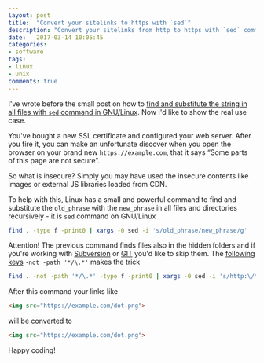 ```yaml
---
layout: post
title:  "Convert your sitelinks to https with `sed`"
description: "Convert your sitelinks from http to https with `sed` command on GNU/Linux"
date:   2017-03-14 10:05:45
categories:
- software
tags:
- linux
- unix
comments: true
---
```


I've wrote before the small post on how to [find and substitute the string in all files with `sed` command in GNU/Linux](https://moiseevigor.github.io/software/2016/05/24/find-and-substitute-string-sed-linux/).
Now I'd like to show the real use case.

You've bought a new SSL certificate and configured your web server.
After you fire it, you can make an unfortunate discover when you open the browser
on your brand new `https://example.com`, that it says “Some parts of this page are not secure”.

So what is insecure? Simply you may have used the insecure contents
like images or external JS libraries loaded from CDN.


To help with this, Linux has a small and powerful command to find and substitute the `old_phrase` with the `new_phrase` in
all files and directories recursively - it is `sed` command on GNU/Linux

```bash
find . -type f -print0 | xargs -0 sed -i 's/old_phrase/new_phrase/g'
```

Attention! The previous command finds files also in the hidden folders and if you're working with [Subversion](/tag/subversion) or [GIT](/tag/git) you'd like to skip them. The [following keys](https://askubuntu.com/a/318211/7484) `-not -path '*/\.*'` makes the trick

```bash
find . -not -path '*/\.*' -type f -print0 | xargs -0 sed -i 's/http:\/\//https:\/\//g'
```

After this command your links like

```html
<img src="https://example.com/dot.png">
```

will be converted to

```html
<img src="https://example.com/dot.png">
```

Happy coding!


